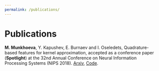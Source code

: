 ```yaml
---
permalink: /publications/
---
```

# Publications
 
 **M. Munkhoeva**, Y. Kapushev, E. Burnaev and I. Oseledets,
 Quadrature-based features for kernel approximation, accepted as a conference
 paper (__Spotlight__) at the 32nd Annual Conference on Neural Information
 Processing Systems (NIPS 2018).
 [Arxiv](https://arxiv.org/abs/1802.03832), [Code](https://github.com/maremun/quffka).
